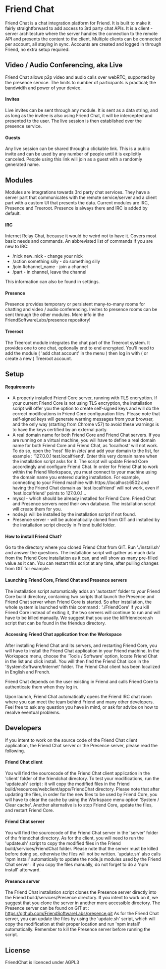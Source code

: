 # Friend Chat

Friend Chat is a chat integration platform for Friend. It is built to make
it fairly straightforward to add access to 3rd party chat APIs. It is a
client - server architecture where the server handles the connection to the
remote API and presents the content to the client. Multiple clients can
be connected per account, all staying in sync. Accounts are created and
logged in through Friend, no extra setup required.

## Video / Audio Conferencing, aka Live

Friend Chat allows p2p video and audio calls over webRTC, supported by the presence
service. The limits to number of participants is practical; the bandwidth and 
power of your device.

#### Invites

Live invites can be sent through any module. It is sent as a data string, 
and as long as the invitee is also using Friend Chat, it will be intercepted
and presented to the user. The live session is then established over the 
presence service.

#### Guests

Any live session can be shared through a clickable link. This is a public invite
and can be used by any number of people until it is explicitly canceled. People 
using this link will join as a guest with a randomly generated name.

## Modules

Modules are integrations towards 3rd party chat services. They have a server part 
that communicates  with the remote service/server and a client part with a custom
UI that presents the data. Current modules are IRC, Presence and Treeroot. Presence 
is always there and IRC is added by default.

#### IRC

Internet Relay Chat, because it would be weird not to have it. Covers 
most basic needs and commands. An abbreviated list of commands if you are new to IRC:
* /nick new_nick - change your nick
* /action something silly - do something silly
* /join #channel_name - join a channel
* /part - in channel, leave the channel

This information can also be found in settings.

#### Presence

Presence provides temporary or persistent many-to-many rooms for chatting and 
video / audio conferencing. Invites to presence rooms can be sent through the other 
modules. More info in the FriendSoftwareLabs/presence repository!

#### Treeroot

The Treeroot module integrates the chat part of the Treeroot system. It provides
one to one chat, optionally end to end encrypted. You'll need to add the module
( 'add chat account' in the menu ) then log in with ( or create a new ) Treeroot 
account.

## Setup

#### Requirements

* A properly installed Friend Core server, running with TLS encryption. If your
current Friend Core is not using TLS encryption, the installation script will
offer you the option to create self-signed keys and will do the correct
modifications in Friend Core configuration files.
Please note that self-signed keys will generate warning messages from your
browser, and the only way (starting from Chrome v57) to avoid these warnings
is to have the keys certified by an external party.
* A real domain name for both Friend Core and Friend Chat servers.
If you are running on a virtual machine, you will have to define a real
domain name for both Friend Core and Friend Chat, as 'localhost' will not work.
To do so, open the 'host' file in /etc/ and add your domain to the list, for
example :
'127.0.0.1   test.localfriend'.
Enter this very domain name when the installation script asks for it. The
script will update Friend Core accordingly and configure Friend Chat.
In order for Friend Chat to work within the Friend Workspace, you must
connect to your machine using the domain name you entered during installation.
For example, connecting to your Friend machine with
https://localhost:6502 and having the Friend Chat domain as 'test.localfriend'
will not work, even if 'test.localfriend' points to 127.0.0.1...
* mysql - which should be already installed for Friend Core. Friend Chat and
Presence servers need their own database. The installation script will create
them for you.
* node.js will be installed by the installation script if not found.
* Presence server - will be automatically cloned from GIT and installed by the
installation script directly in Friend build folder.

#### How to install Friend Chat?

Go to the directory where you cloned Friend Chat from GIT.
Run './install.sh' and answer the questions.
The installation script will gather as much data from the Friend Core
installation as it can, and will show as many pre-filled value as it can.
You can restart this script at any time, after pulling changes from GIT
for example.

#### Launching Friend Core, Friend Chat and Presence servers

The installation script automatically adds an 'autostart' folder to your
Friend Core build directory, containing two scripts that launch the Presence
and Friend Chat server when Friend Core is started.
So after installation, the whole system is launched with this command :
'./FriendCore'
If you kill Friend Core instead of exiting it, the two servers will continue
to run and will have to be killed manually. We suggest that you use the
killfriendcore.sh script that can be found in the friendup directory.

#### Accessing Friend Chat application from the Workspace

After installing Friend Chat and its servers, and restarting Friend Core,
you will have to install the Friend Chat application in your Friend
machine. In the Workspace menu, choose the 'Tools / Software' option,
locate Friend Chat in the list and click install. You will then find the
Friend Chat icon in the 'System:Software/Internet' folder.
The Friend Chat client has been localized in English and French.

Friend Chat depends on the user existing in Friend and calls Friend Core to
authenticate them when they log in.

Upon launch, Friend Chat automatically opens the Friend IRC chat room where
you can meet the team behind Friend and many other developers. Feel free to ask
any question you have in mind, or ask for advice on how to resolve eventual
problems.

## Developers

If you intent to work on the source code of the Friend Chat client application,
the Friend Chat server or the Presence server, please read the following.

#### Friend Chat client

You will find the sourcecode of the Friend Chat client application in the
'client' folder of the friendchat directory.
To test your modifications, run the 'update.sh' script : it will copy the
modified files in the Friend build/resources/webclient/apps/FriendChat directory.
Please note that after updating the files, in order for the new files to be
used by Friend Core, you will have to clear the cache by using the
Workspace menu option 'System / Clear cache'.
Another alternative is to stop Friend Core, update the files, and restart
Friend Core.

#### Friend Chat server

You will find the sourcecode of the Friend Chat server in the 'server' folder
of the friendchat directory.
As for the client, you will need to run the 'update.sh' script to copy the
modified files in the Friend build/services/FriendChat folder.
Please note that the server must be killed before doing so, otherwise the
files will not be written. 'update.sh' also calls 'npm install' automatically
to update the node.js modules used by the Friend Chat server : if you copy
the files manually, do not forget to do a 'npm install' afterward.

#### Presence server

The Friend Chat installation script clones the Presence server directly into
the Friend build/services/Presence directory. If you intent to work on it,
we suggest that you clone the server in another more accessible directory.
The Presence server can be found on GIT at :
https://github.com/FriendSoftwareLabs/presence.git
As for the Friend Chat server, you can update the files by using the 'update.sh'
script, which will copy the modification at their proper location and run
'npm install' automatically. Remember to kill the Presence server before
running the script.

## License

FriendChat is licenced under AGPL3